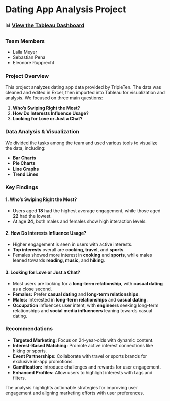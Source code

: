 # Dating App Analysis Project

### 📊 [View the Tableau Dashboard](https://public.tableau.com/app/profile/laila.meyer7593/viz/DatingDataset_17406851585650/DataDating)

### Team Members
- Laila Meyer
- Sebastian Pena
- Eleonore Rupprecht  

### Project Overview
This project analyzes dating app data provided by TripleTen. The data was cleaned and edited in Excel, then imported into Tableau for visualization and analysis. We focused on three main questions:  
1. **Who’s Swiping Right the Most?**  
2. **How Do Interests Influence Usage?**  
3. **Looking for Love or Just a Chat?**  

### Data Analysis & Visualization
We divided the tasks among the team and used various tools to visualize the data, including:  
- **Bar Charts**  
- **Pie Charts**  
- **Line Graphs**  
- **Trend Lines**  

### Key Findings

#### 1. Who’s Swiping Right the Most?
- Users aged **18** had the highest average engagement, while those aged **22** had the lowest.  
- At age **24**, both males and females show high interaction levels.

#### 2. How Do Interests Influence Usage?
- Higher engagement is seen in users with active interests.  
- **Top interests** overall are **cooking, travel,** and **sports**.  
- Females showed more interest in **cooking** and **sports**, while males leaned towards **reading, music,** and **hiking**.

#### 3. Looking for Love or Just a Chat?
- Most users are looking for a **long-term relationship**, with **casual dating** as a close second.  
- **Females:** Prefer **casual dating** and **long-term relationships**.  
- **Males:** Interested in **long-term relationships** and **casual dating**.  
- **Occupation** influences user intent, with **engineers** seeking long-term relationships and **social media influencers** leaning towards casual dating.

### Recommendations
- **Targeted Marketing:** Focus on 24-year-olds with dynamic content.  
- **Interest-Based Matching:** Promote active interest connections like hiking or sports.  
- **Event Partnerships:** Collaborate with travel or sports brands for exclusive in-app promotions.  
- **Gamification:** Introduce challenges and rewards for user engagement.  
- **Enhanced Profiles:** Allow users to highlight interests with tags and filters.

The analysis highlights actionable strategies for improving user engagement and aligning marketing efforts with user preferences.

